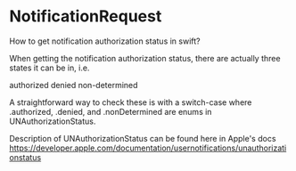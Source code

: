 # NotificationRequest

How to get notification authorization status in swift?


When getting the notification authorization status, there are actually three states it can be in, i.e.

authorized
denied
non-determined

A straightforward way to check these is with a switch-case where .authorized, .denied, and .nonDetermined are enums in UNAuthorizationStatus.

Description of UNAuthorizationStatus can be found here in Apple's docs 
https://developer.apple.com/documentation/usernotifications/unauthorizationstatus
